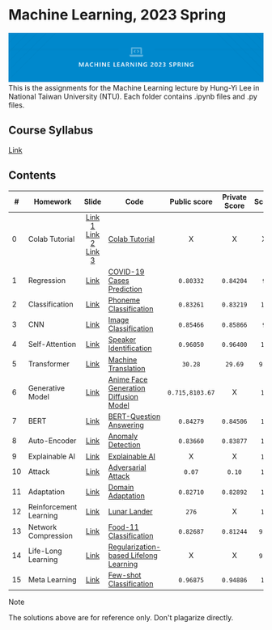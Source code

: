 # Machine Learning, 2023 Spring
![cover](mlcover.png)
This is the assignments for the Machine Learning lecture by Hung-Yi Lee in National Taiwan University (NTU). Each folder contains .ipynb files and .py files.

## Course Syllabus
[Link](https://speech.ee.ntu.edu.tw/~hylee/ml/2023-spring.php)

## Contents
|#|Homework|Slide|Code|Public score|Private Score|Score|
|-|-|:-:|-|:-:|:-:|:-:|
|0|Colab Tutorial|[Link 1](HW00/Colab_Tutorial.pdf)<br>[Link 2](HW00/Pytorch_Tutorial_1_rev_1.pdf)<br>[Link 3](HW00/Pytorch_Tutorial_2.pdf)|[Colab Tutorial](HW00/Google_Colab_Tutorial_2023.ipynb)|X|X|X|
|1|Regression|[Link](HW01/HW01.pdf)|[COVID-19 Cases Prediction](HW01/hw1.ipynb)|`0.80332`|`0.84204`|`9`|
|2|Classification|[Link](HW02/HW02.pdf)|[Phoneme Classification](HW02/hw2.ipynb)|`0.83261`|`0.83219`|`10`|
|3|CNN|[Link](HW03/HW03.pdf)|[Image Classification](HW03/hw3_model1.ipynb)|`0.85466`|`0.85866`|`9`|
|4|Self-Attention|[Link](HW04/HW04.pdf)|[Speaker Identification](HW04/hw4.ipynb)|`0.96050`|`0.96400`|`10`|
|5|Transformer|[Link](HW05/HW05.pdf)|[Machine Translation](HW05/hw5.ipynb)|`30.28`|`29.69`|`9.5`|
|6|Generative Model|[Link](HW06/HW06.pdf)|[Anime Face Generation Diffusion Model](HW06/hw6.ipynb)|`0.715,8103.67`|X|`10`|
|7|BERT|[Link](HW07/HW07.pdf)|[BERT-Question Answering](HW07/hw7_1.ipynb)|`0.84279`|`0.84506`|`10`|
|8|Auto-Encoder|[Link](HW08/HW08.pdf)|[Anomaly Detection](HW08/hw8.ipynb)|`0.83660`|`0.83877`|`10`|
|9|Explainable AI|[Link](HW09/HW09.pdf)|[Explainable AI](HW09/hw9.ipynb)|X|X|`10`|
|10|Attack|[Link](HW10/HW10.pdf)|[Adversarial Attack](HW10/hw10.ipynb)|`0.07`|`0.10`|`10`|
|11|Adaptation|[Link](HW11/HW11.pdf)|[Domain Adaptation](HW11/hw11.ipynb)|`0.82710`|`0.82892`|`10`|
|12|Reinforcement Learning|[Link](HW12/HW12.pdf)|[Lunar Lander](HW12/hw12.ipynb)|`276`|X|`10`|
|13|Network Compression|[Link](HW13/HW13.pdf)|[Food-11 Classification](HW13/hw13.ipynb)|`0.82687`|`0.81244`|`9.5`|
|14|Life-Long Learning|[Link](HW14/HW14.pdf)|[Regularization-based Lifelong Learning](HW14/hw14.ipynb)|X|X|`9.4`|
|15|Meta Learning|[Link](HW15/HW15.pdf)|[Few-shot Classification](HW15/hw15.ipynb)|`0.96875`|`0.94886`|`10`|

> [!NOTE]
> The solutions above are for reference only. Don't plagarize directly.
